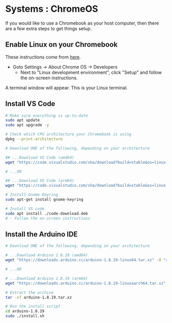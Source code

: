 # Systems : ChromeOS

If you would like to use a Chromebook as your host computer, then there are a few extra steps to get things setup.

## Enable Linux on your Chromebook

These instructions come from [here](https://support.google.com/chromebook/answer/9145439?hl=en-GB).

- Goto Settings -> About Chrome OS -> Developers
  - Next to "Linux development environment", click "Setup" and follow the on-screen instructions.

A terminal window will appear. This is your Linux terminal.

## Install VS Code

  ```bash
  # Make sure everything is up-to-date
  sudo apt update
  sudo apt upgrade -y

  # Check which CPU architecture your Chromebook is using
  dpkg --print-architecture

  # Download ONE of the following, depending on your architecture

  ## ...Download VS Code (amd64)
  wget "https://code.visualstudio.com/sha/download?build=stable&os=linux-deb-x64" -O "code-download.deb"

  # ...OR

  ## ...Download VS Code (arm64)
  wget "https://code.visualstudio.com/sha/download?build=stable&os=linux-deb-arm64" -O "code-download.deb"

  # Install Gnome Keyring
  sudo apt-get install gnome-keyring

  # Install VS code
  sudo apt install ./code-download.deb
  # - Follow the on-screen instructions
  ```

## Install the Arduino IDE

  ```bash
  # Download ONE of the following, depending on your architecture

  # ...Download Arduino 1.8.19 (amd64)
  wget "https://downloads.arduino.cc/arduino-1.8.19-linux64.tar.xz" -O "arduino-1.8.19.tar.xz"

  # ...OR

  # ...Download Arduino 1.8.19 (arm64)
  wget "https://downloads.arduino.cc/arduino-1.8.19-linuxaarch64.tar.xz" -O "arduino-1.8.19.tar.xz"

  # Extract the archive
  tar -xf arduino-1.8.19.tar.xz

  # Run the install script
  cd arduino-1.8.19
  sudo ./install.sh
  ```
